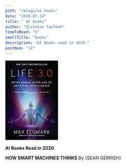 ```yaml
---
path: "/blogs/ai_books"
date: "2020-02-14"
title: " AI books"
author: "Olalekan Taofeek"
timeToRead: "5"
smallTitle: "books"
description: "AI Books read in 2020."
postNum: "24"
---
```


<img src="./cover_24.png"/>
<br/>

**AI Books Read in 2020**

**HOW SMART MACHINES THINKS** By {SEAN GERRISH}
